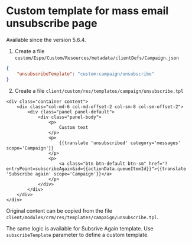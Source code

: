 # Custom template for mass email unsubscribe page

Available since the version 5.6.4.

1. Create a file `custom/Espo/Custom/Resources/metadata/clientDefs/Campaign.json`

```json
{
    "unsubscribeTemplate": "custom:campaign/unsubscribe"
}
```

2. Create a file `client/custom/res/templates/campaign/unsubscribe.tpl`

```
<div class="container content">
    <div class="col-md-6 col-md-offset-2 col-sm-8 col-sm-offset-2">
        <div class="panel panel-default">
            <div class="panel-body">
                <p>
                    Custom text
                </p>
                <p>
                    {{translate 'unsubscribed' category='messages' scope='Campaign'}}
                </p>
                <p>
                    <a class="btn btn-default btn-sm" href="?entryPoint=subscribeAgain&id={{actionData.queueItemId}}">{{translate 'Subscribe again' scope='Campaign'}}</a>
                </p>
            </div>
        </div>
    </div>
</div>

```

Original content can be copied from the file `client/modules/crm/res/templates/campaign/unsubscribe.tpl`.

The same logic is available for Subsrive Again template. Use `subscribeTemplate` parameter to define a custom template.
